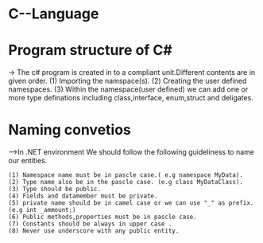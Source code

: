 C--Language
===========




Program structure of C#
=======================
-> The c# program is created in to a compliant unit.Different contents are in given order.
	(1) Importing the namspace(s).
	(2) Creating the user defined namespaces.
	(3) Within the namespace(user defined) we can add one or more type definations including class,interface,
	    enum,struct and deligates.


Naming convetios
=================
-->In .NET environment We should follow the following guideliness to name our entities.
	
	(1) Namespace name must be in pascle case.( e.g namespace MyData).
	(2) Type name also be in the pascle case. (e.g class MyDataClass).
	(3) Type should be public.
	(4) Fields and datamember must be private.
	(5) private name should be in camel case or we can use "_" as prefix. (e.g int _ammount;)
	(6) Public methods,properties must be in pascle case.
	(7) Constants should be always in upper case .
	(8) Never use underscore with any public entity.

